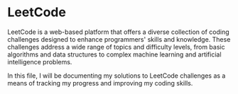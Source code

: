 # LeetCode

LeetCode is a web-based platform that offers a diverse collection of coding challenges designed to enhance programmers' skills and knowledge. These challenges address a wide range of topics and difficulty levels, from basic algorithms and data structures to complex machine learning and artificial intelligence problems.

In this file, I will be documenting my solutions to LeetCode challenges as a means of tracking my progress and improving my coding skills.
